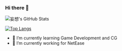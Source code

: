 ### Hi there 👋

![妄想's GitHub Stats](https://github-readme-stats.vercel.app/api?username=leo6033&show_icons=true&theme=radical)


[![Top Langs](https://github-readme-stats.vercel.app/api/top-langs/?username=leo6033&hide=typescript,css,html,c&layout=compact&langs_count=8)](https://github.com/anuraghazra/github-readme-stats)

<!--[![wakatime stats](https://github-readme-stats.vercel.app/api/wakatime?username=leo6033&layout=Compact)](https://github.com/anuraghazra/github-readme-stats)-->

- 🌱 I’m currently learning Game Development and CG
- 🔭 I’m currently working for NetEase

<!--
**leo6033/leo6033** is a ✨ _special_ ✨ repository because its `README.md` (this file) appears on your GitHub profile.

Here are some ideas to get you started:

- 🔭 I’m currently working on ...
- 🌱 I’m currently learning ...
- 👯 I’m looking to collaborate on ...
- 🤔 I’m looking for help with ...
- 💬 Ask me about ...
- 📫 How to reach me: ...
- 😄 Pronouns: ...
- ⚡ Fun fact: ...
-->
